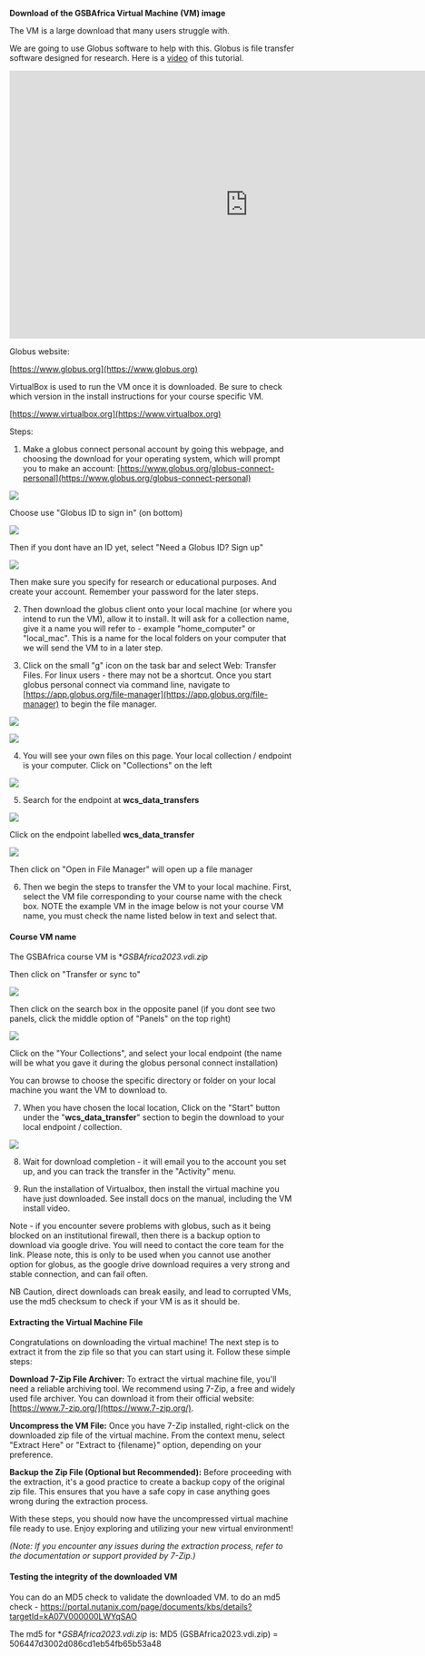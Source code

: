 **Download of the GSBAfrica Virtual Machine (VM) image**

The VM is a large download that many users struggle with.

We are going to use Globus software to help with this. Globus is file
transfer software designed for research. Here is a [video](https://youtu.be/qYZAIVlLJQ8) of this tutorial.

<!-- YT: [https://youtu.be//qYZAIVlLJQ8 ](https://youtu.be/qYZAIVlLJQ8)--->
<iframe width="840" height="472" src="https://www.youtube.com/embed//qYZAIVlLJQ8" title="YouTube video player" frameborder="0" allow="accelerometer; autoplay; clipboard-write; encrypted-media; gyroscope; picture-in-picture; web-share" allowfullscreen></iframe>      



Globus website:

[https://www.globus.org](https://www.globus.org)

VirtualBox is used to run the VM once it is downloaded. Be sure to check which version in the install instructions for your course specific VM. 

[https://www.virtualbox.org](https://www.virtualbox.org)

Steps:

1.  Make a globus connect personal account by going this webpage, and choosing the download for your operating system, which will prompt you to make an account: [https://www.globus.org/globus-connect-personal](https://www.globus.org/globus-connect-personal)

![](imgvm/htdl/images-000.png)

Choose use "Globus ID to sign in" (on bottom)

![](imgvm/htdl/images-002.png)

Then if you dont have an ID yet, select "Need a Globus ID? Sign up"

![](imgvm/htdl/images-002.png)

Then make sure you specify for research or
educational purposes. And create your account. Remember your password
for the later steps.

2.  Then download the globus client onto your local machine (or where you intend to run the VM), allow it to install. It will ask for a collection name, give it a name you will refer to - example "home_computer" or "local_mac". This is a name for the local folders on your computer that we will send the VM to in a later step.

3.  Click on the small "g" icon on the task bar and select Web: Transfer Files. For linux users - there may not be a shortcut. Once you
 start globus personal connect via command line, navigate to [https://app.globus.org/file-manager](https://app.globus.org/file-manager) to begin the file manager.

![](media/imgvm/htdl/images-003.png)

![](imgvm/htdl/images-004.png)

4.  You will see your own files on this page. Your local collection / endpoint is your computer. Click on "Collections" on the left

![](media/imgvm/htdl/images-005.png)

5.  Search for the endpoint at **wcs_data_transfers**

![](imgvm/htdl/images-006.png)

Click on the endpoint labelled **wcs_data_transfer**

![](imgvm/htdl/images-007.png)

Then click on "Open in File Manager" will open up a file manager

6.  Then we begin the steps to transfer the VM to your local machine. First, select the VM file corresponding to your course name with the check box. NOTE the example VM in the image below is not your course VM name, you must check the name listed below in text and select that. 

#### Course VM name
The GSBAfrica course VM is **GSBAfrica2023.vdi.zip*

Then click on "Transfer or sync to"

![](imgvm/htdl/images-008.png)

Then click on the search box in the opposite panel (if you dont see two panels, click the middle option of "Panels" on the top right)

![](imgvm/htdl/images-009.png)

Click on the "Your Collections", and select your local endpoint (the name will be what you gave it during the globus personal connect installation)

You can browse to choose the specific directory or folder on your local machine you want the VM to download to. 

7.  When you have chosen the local location, Click on the "Start" button under the "**wcs_data_transfer**" section to begin the download to your local endpoint / collection.

![](imgvm/htdl/images-011.png)

8.  Wait for download completion - it will email you to the account you set up, and you can track the transfer in the "Activity" menu.

9.  Run the installation of Virtualbox, then install the virtual machine you have just downloaded. See install docs on the manual, including the VM install video.

Note - if you encounter severe problems with globus, such as it being blocked on an institutional firewall, then there is a backup option to download via google drive. You will need to contact the core team for the link. Please note, this is only to be used when you cannot use another option for globus, as the google drive download requires a very strong and stable connection, and can fail often. 


NB Caution, direct downloads can break easily, and lead to corrupted VMs, use the md5 checksum to check if your VM is as it should be.
#### Extracting the Virtual Machine File

Congratulations on downloading the virtual machine! The next step is to extract it from the zip file so that you can start using it. Follow these simple steps:

 **Download 7-Zip File Archiver:**
   To extract the virtual machine file, you'll need a reliable archiving tool. We recommend using 7-Zip, a free and widely used file archiver. You can download it from their official website: [https://www.7-zip.org/](https://www.7-zip.org/).

 **Uncompress the VM File:**
   Once you have 7-Zip installed, right-click on the downloaded zip file of the virtual machine. From the context menu, select "Extract Here" or "Extract to {filename}" option, depending on your preference.

**Backup the Zip File (Optional but Recommended):**
   Before proceeding with the extraction, it's a good practice to create a backup copy of the original zip file. This ensures that you have a safe copy in case anything goes wrong during the extraction process.

With these steps, you should now have the uncompressed virtual machine file ready to use. Enjoy exploring and utilizing your new virtual environment!

*(Note: If you encounter any issues during the extraction process, refer to the documentation or support provided by 7-Zip.)*

#### Testing the integrity of the downloaded VM
You can do an MD5 check to validate the downloaded VM. 
to do an md5 check - https://portal.nutanix.com/page/documents/kbs/details?targetId=kA07V000000LWYqSAO

The md5 for  **GSBAfrica2023.vdi.zip*  is:
MD5 (GSBAfrica2023.vdi.zip) = 506447d3002d086cd1eb54fb65b53a48
